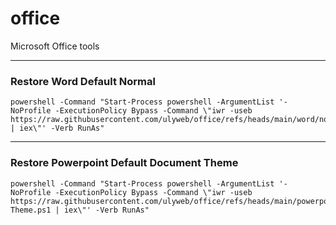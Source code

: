# office
Microsoft Office tools

----

### Restore Word Default Normal

````
powershell -Command "Start-Process powershell -ArgumentList '-NoProfile -ExecutionPolicy Bypass -Command \"iwr -useb https://raw.githubusercontent.com/ulyweb/office/refs/heads/main/word/normal.ps1 | iex\"' -Verb RunAs"
````


----

### Restore Powerpoint Default Document Theme

````
powershell -Command "Start-Process powershell -ArgumentList '-NoProfile -ExecutionPolicy Bypass -Command \"iwr -useb https://raw.githubusercontent.com/ulyweb/office/refs/heads/main/powerpoint/Default-Theme.ps1 | iex\"' -Verb RunAs"
````
